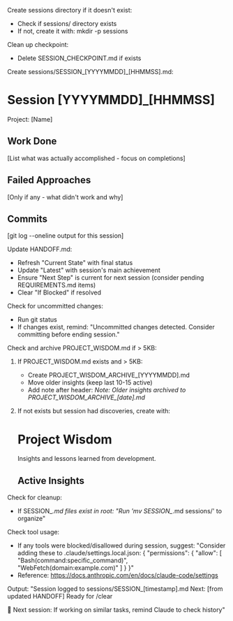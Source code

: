 Create sessions directory if it doesn't exist:
- Check if sessions/ directory exists
- If not, create it with: mkdir -p sessions

Clean up checkpoint:
- Delete SESSION_CHECKPOINT.md if exists

Create sessions/SESSION_[YYYYMMDD]_[HHMMSS].md:

# Session [YYYYMMDD]_[HHMMSS]
Project: [Name]

## Work Done
[List what was actually accomplished - focus on completions]

## Failed Approaches
[Only if any - what didn't work and why]

## Commits
[git log --oneline output for this session]

Update HANDOFF.md:
- Refresh "Current State" with final status
- Update "Latest" with session's main achievement
- Ensure "Next Step" is current for next session (consider pending REQUIREMENTS.md items)
- Clear "If Blocked" if resolved

Check for uncommitted changes:
- Run git status
- If changes exist, remind: "Uncommitted changes detected. Consider committing before ending session."

Check and archive PROJECT_WISDOM.md if > 5KB:
1. If PROJECT_WISDOM.md exists and > 5KB:
   - Create PROJECT_WISDOM_ARCHIVE_[YYYYMMDD].md
   - Move older insights (keep last 10-15 active)
   - Add note after header: *Note: Older insights archived to PROJECT_WISDOM_ARCHIVE_[date].md*
2. If not exists but session had discoveries, create with:
   # Project Wisdom
   
   Insights and lessons learned from development.
   
   ## Active Insights

Check for cleanup:
- If SESSION_*.md files exist in root: "Run 'mv SESSION_*.md sessions/' to organize"

Check tool usage:
- If any tools were blocked/disallowed during session, suggest:
  "Consider adding these to .claude/settings.local.json:
  {
    "permissions": {
      "allow": [
        "Bash(command:specific_command)",
        "WebFetch(domain:example.com)"
      ]
    }
  }"
- Reference: https://docs.anthropic.com/en/docs/claude-code/settings

Output:
"Session logged to sessions/SESSION_[timestamp].md
Next: [from updated HANDOFF]
Ready for /clear

💭 Next session: If working on similar tasks, remind Claude to check history"